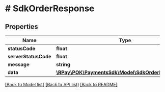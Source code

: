 # # SdkOrderResponse

## Properties

| Name                 | Type                                                                            | Description | Notes      |
|----------------------|---------------------------------------------------------------------------------|-------------|------------|
| **statusCode**       | **float**                                                                       |             | [optional] |
| **serverStatusCode** | **float**                                                                       |             | [optional] |
| **message**          | **string**                                                                      |             | [optional] |
| **data**             | [**\RPay\POK\PaymentsSdk\Model\SdkOrderResponseData**](SdkOrderResponseData.md) |             | [optional] |

[[Back to Model list]](../../README.md#models) [[Back to API list]](../../README.md#endpoints) [[Back to README]](../../README.md)
